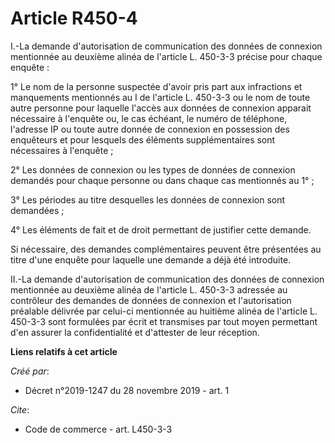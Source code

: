 # Article R450-4

I.-La demande d'autorisation de communication des données de connexion mentionnée au deuxième alinéa de l'article L. 450-3-3
précise pour chaque enquête : 

1° Le nom de la personne suspectée d'avoir pris part aux infractions et manquements mentionnés au I de l'article L. 450-3-3
ou le nom de toute autre personne pour laquelle l'accès aux données de connexion apparait nécessaire à l'enquête ou, le cas
échéant, le numéro de téléphone, l'adresse IP ou toute autre donnée de connexion en possession des enquêteurs et pour
lesquels des éléments supplémentaires sont nécessaires à l'enquête ; 

2° Les données de connexion ou les types de données de connexion demandés pour chaque personne ou dans chaque cas mentionnés
au 1° ; 

3° Les périodes au titre desquelles les données de connexion sont demandées ; 

4° Les éléments de fait et de droit permettant de justifier cette demande. 

Si nécessaire, des demandes complémentaires peuvent être présentées au titre d'une enquête pour laquelle une demande a déjà
été introduite. 

II.-La demande d'autorisation de communication des données de connexion mentionnée au deuxième alinéa de l'article L. 450-3-3
adressée au contrôleur des demandes de données de connexion et l'autorisation préalable délivrée par celui-ci mentionnée au
huitième alinéa de l'article L. 450-3-3 sont formulées par écrit et transmises par tout moyen permettant d'en assurer la
confidentialité et d'attester de leur réception.

**Liens relatifs à cet article**

_Créé par_:

  - Décret n°2019-1247 du 28 novembre 2019 - art. 1

_Cite_:

  - Code de commerce - art. L450-3-3
